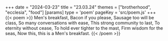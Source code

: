 +++
date = "2024-03-23"
title = "23.03.24"
themes = ["brotherhood", "ecclesia", "food"]
[params]
  type = 'poem'
  pageKey = 'src/poem.js'
+++
{{< poem >}}
Men's breakfast,
Bacon if you please,
Sausage too will be class,
So many conversations with ease,
This strong community to last,
To eternity without cease,
To hold ever tighter to the mast,
Firm wisdom for the seas,
Now this, this is a Men's breakfast.
{{< /poem >}}
